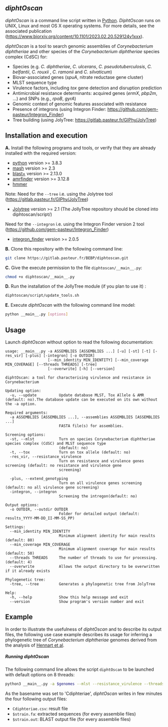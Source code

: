 ## _diphtOscan_

_diphtOscan_ is a command line script written in [Python](https://www.python.org/). _DiphtOscan_ runs on UNIX, Linux and most OS X operating systems.
For more details, see the associated publication (https://www.biorxiv.org/content/10.1101/2023.02.20.529124v1xxx).

_diphtOscan_ is a tool to search genomic assemblies of _Corynebacterium diphtheriae_ and other species of the _Corynebacterium diphtheriae_ species complex (CdSC) for:
* Species (e.g. _C. diphtheriae_, _C. ulcerans_, _C. pseudotuberculosis_, _C. belfantii_, _C. rouxii_ , _C. ramonii_ and _C. silvaticum_)
* Biovar-associated genes (_spuA_, nitrate reductase gene cluster)
* MLST sequence type
* Virulence factors, including _tox_ gene detection and disruption prediction
* Antimicrobial resistance determinants: acquired genes (_ermX_, _pbp2m_, …) and SNPs (e.g., _rpoB_, _gyrA_)
* Genomic context of genomic features associated with resistance
* Presence of integrons (using Integron Finder: https://github.com/gem-pasteur/Integron_Finder) 
* Tree building (using JolyTree: https://gitlab.pasteur.fr/GIPhy/JolyTree)

## Installation and execution

**A.** Install the following programs and tools, or verify that they are already installed with the required version:
* [python](https://www.python.org/) version >= 3.8.3
* [mash](http://mash.readthedocs.io/en/latest/) version >= 2.3 
* [blast+](https://blast.ncbi.nlm.nih.gov/Blast.cgi?PAGE_TYPE=BlastDocs&DOC_TYPE=Download) version >= 2.13.0
* [amrfinder](https://github.com/ncbi/amr/wiki) version >= 3.12.8
* [hmmer](http://hmmer.org/)

Note: 
Need for the `--tree` i.e. using the Jolytree tool (https://gitlab.pasteur.fr/GIPhy/JolyTree)
* [Jolytree](https://gitlab.pasteur.fr/GIPhy/JolyTree) version >= 2.1 (The JollyTree repository should be cloned into diphtoscan/script/)

Need for the `--integron` i.e. using the Integron Finder version 2 tool (https://github.com/gem-pasteur/Integron_Finder)

* [integron_finder](https://github.com/gem-pasteur/Integron_Finder) version >= 2.0.5


**B.** Clone this repository with the following command line:
```bash
git clone https://gitlab.pasteur.fr/BEBP/diphtoscan.git
```

**C.** Give the execute permission to the file `diphtoscan/__main__.py`:
```bash
chmod +x diphtoscan/__main__.py
```

**D.** Run the installation of the JollyTree module (if you plan to use it) :
```bash
diphtoscan/script/update_tools.sh
```

**E.** Execute _diphtOscan_ with the following command line model:
```bash
python __main__.py [options]
```

## Usage

Launch _diphtOscan_ without option to read the following documentation:

```
usage: __main__.py -a ASSEMBLIES [ASSEMBLIES ...] [-u] [-st] [-t] [-res_vir] [-plus] [-integron] [-o OUTDIR]
                   [--min_identity MIN_IDENTITY] [--min_coverage MIN_COVERAGE] [--threads THREADS] [-tree] 
                   [--overwrite] [-h] [--version]

diphtOscan: a tool for characterising virulence and resistance in Corynebacterium

Updating option:
  -u, --update          Update database MLST, Tox Allele & AMR (default: no).The database update can be executed on its own without the -a option.

Required arguments:
  -a ASSEMBLIES [ASSEMBLIES ...], --assemblies ASSEMBLIES [ASSEMBLIES ...]
                        FASTA file(s) for assemblies.

Screening options:
  -st, --mlst           Turn on species Corynebacterium diphtheriae species complex (CdSC) and MLST sequence type
                        (default: no)
  -t, --tox             Turn on tox allele (default: no)
  -res_vir, --resistance_virulence
                        Turn on resistance and virulence genes screening (default: no resistance and virulence gene
                        screening)
 
  -plus, --extend_genotyping
                        Turn on all virulence genes screening (default: no all virulence gene screening)
  -integron, --integron
                        Screening the intregon(default: no)

Output options:
  -o OUTDIR, --outdir OUTDIR
                        Folder for detailed output (default: results_YYYY-MM-DD_II-MM-SS_PP)

Settings:
  --min_identity MIN_IDENTITY
                        Minimum alignment identity for main results (default: 80)
  --min_coverage MIN_COVERAGE
                        Minimum alignment coverage for main results (default: 50)
  --threads THREADS     The number of threads to use for processing. (default: 4)
  --overwrite           Allows the output directory to be overwritten if it already exists

Phylogenetic tree:
  -tree, --tree         Generates a phylogenetic tree from JolyTree

Help:
  -h, --help            Show this help message and exit
  --version             Show program's version number and exit
```

## Example

In order to illustrate the usefulness of _diphtOscan_ and to describe its output files, the following use case example describes its usage for inferring a phylogenetic tree of _Corynebacterium diphtheriae_ genomes derived from the analysis of [Hennart et al](https://peercommunityjournal.org/articles/10.24072/pcjournal.307/).

##### Running _diphtOscan_

The following command line allows the script `diphtOscan` to be launched with default options on 8 threads:
```bash
python3 __main__.py -a $genomes --mlst --resistance_virulence --threads 8 -o Cdiphteriae
```

As the basename was set to 'Cdiphteriae', _diphtOscan_ writes in few minutes the four following output files:

* `Cdiphteriae.csv`: result file 
* `$strain.fa`: extracted sequences (for every assemblie files) 
* `$strain.out`: BLAST output file (for every assemblie files) 





